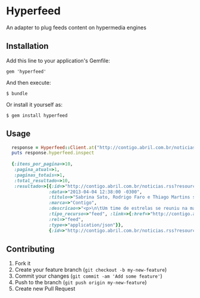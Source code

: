 # Hyperfeed

An adapter to plug feeds content on  hypermedia engines

## Installation

Add this line to your application's Gemfile:

    gem 'hyperfeed'

And then execute:

    $ bundle

Or install it yourself as:

    $ gem install hyperfeed

## Usage

``` ruby
  response = Hyperfeed::Client.at("http://contigo.abril.com.br/noticias.rss").get
  puts response.hyperfeed.inspect
  
  {:itens_por_pagina=>10, 
   :pagina_atual=>1, 
   :paginas_totais=>1, 
   :total_resultado=>10, 
   :resultado=>[{:id=>"http://contigo.abril.com.br/noticias.rss?resource_id=0", 
                :data=>"2013-04-04 12:38:00 -0300", 
                :titulo=>"Sabrina Sato, Rodrigo Faro e Thiago Martins se encontram em evento, em São Paulo", 
                :marca=>"Contigo", 
                :descricao=>"<p>\n\tUm time de estrelas se reuniu na ma...", 
                :tipo_recurso=>"feed", :link=>{:href=>"http://contigo.abril.com.br/noticias.rss?resource_id=0", 
                :rel=>"feed", 
                :type=>"application/json"}}, 
                {:id=>"http://contigo.abril.com.br/noticias.rss?resource...
```

## Contributing

1. Fork it
2. Create your feature branch (`git checkout -b my-new-feature`)
3. Commit your changes (`git commit -am 'Add some feature'`)
4. Push to the branch (`git push origin my-new-feature`)
5. Create new Pull Request
